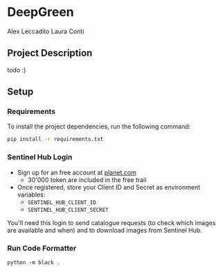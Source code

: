 # DeepGreen

Alex Leccadito
Laura Conti

## Project Description

todo :)

## Setup

### Requirements

To install the project dependencies, run the following command:

```bash
pip install -r requirements.txt
```

### Sentinel Hub Login

- Sign up for an free account at [planet.com](https://www.planet.com/account/)
    - 30'000 token are included in the free trail
- Once registered, store your Client ID and Secret as environment variables:
    - `SENTINEL_HUB_CLIENT_ID`
    - `SENTINEL_HUB_CLIENT_SECRET`

You'll need this login to send catalogue requests (to check which images are available and when) and to download images
from Sentinel Hub.

### Run Code Formatter

```
python -m black .
```
